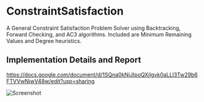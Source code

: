 # ConstraintSatisfaction
A General Constraint Satisfaction Problem Solver using Backtracking, Forward Checking, and AC3 algorithms. Included are Minimum Remaining Values and Degree heuristics.

## Implementation Details and Report

https://docs.google.com/document/d/1SQna0kNjJIpoQXjlgvk0aLLl3Tw29b6FTVVwNjwV48w/edit?usp=sharing

![Screenshot](https://o.quizlet.com/07c4l1gLUrUqVSCoFtMlSg.png)
